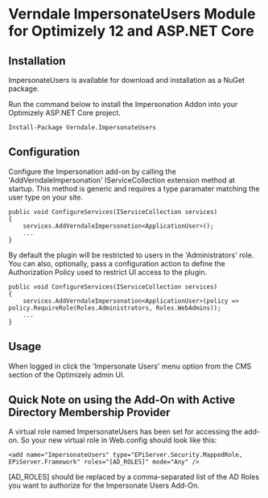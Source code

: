﻿# Verndale ImpersonateUsers Module for Optimizely 12 and ASP.NET Core

## Installation

ImpersonateUsers is available for download and installation as a NuGet package.

Run the command below to install the Impersonation Addon into your Optimizely ASP.NET Core project.

```
Install-Package Verndale.ImpersonateUsers
```

## Configuration

Configure the Impersonation add-on by calling the 'AddVerndaleImpersonation' IServiceCollection extension method at startup.
This method is generic and requires a type paramater matching the user type on your site.

```
public void ConfigureServices(IServiceCollection services)
{
    services.AddVerndaleImpersonation<ApplicationUser>();
    ...
}
```

By default the plugin will be restricted to users in the 'Administrators' role.
You can also, optionally, pass a configuration action to define the Authorization Policy used to restrict UI access to the plugin.

```
public void ConfigureServices(IServiceCollection services)
{
    services.AddVerndaleImpersonation<ApplicationUser>(policy => policy.RequireRole(Roles.Administrators, Roles.WebAdmins));
    ...
}
```

## Usage

When logged in click the 'Impersonate Users' menu option from the CMS section of the Optimizely admin UI.


## Quick Note on using the Add-On with Active Directory Membership Provider

A virtual role named ImpersonateUsers has been set for accessing the add-on. So your new virtual role in Web.config should look like this:

```
<add name="ImpersonateUsers" type="EPiServer.Security.MappedRole, EPiServer.Framework" roles="[AD_ROLES]" mode="Any" />
```

[AD_ROLES] should be replaced by a comma-separated list of the AD Roles you want to authorize for the Impersonate Users Add-On.